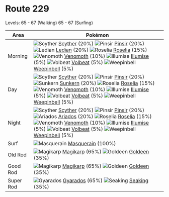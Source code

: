 # Route 229
Levels: 65 - 67 (Walking) 65 - 67 (Surfing)

Area       | Pokémon
---        | ---
Morning    | ![][123]  [Scyther] (20%) ![][127]  [Pinsir] (20%) ![][166]  [Ledian] (20%)  ![][315]  [Roselia] (15%) ![][049]  [Venomoth] (10%) ![][314]  [Illumise] (5%)  ![][313]  [Volbeat] (5%) ![][070]  [Weepinbell] (5%)
Day        | ![][123]  [Scyther] (20%) ![][127]  [Pinsir] (20%) ![][191]  [Sunkern] (20%)  ![][315]  [Roselia] (15%) ![][049]  [Venomoth] (10%) ![][314]  [Illumise] (5%)  ![][313]  [Volbeat] (5%) ![][070]  [Weepinbell] (5%)
Night      | ![][123]  [Scyther] (20%) ![][127]  [Pinsir] (20%) ![][168]  [Ariados] (20%)  ![][315]  [Roselia] (15%) ![][049]  [Venomoth] (10%) ![][314]  [Illumise] (5%)  ![][313]  [Volbeat] (5%) ![][070]  [Weepinbell] (5%)
Surf       | ![][284]  [Masquerain] (100%)
Old Rod    | ![][129]  [Magikarp] (65%) ![][118]  [Goldeen] (35%)
Good Rod   | ![][129]  [Magikarp] (65%) ![][118]  [Goldeen] (35%)
Super Rod  | ![][130]  [Gyarados] (65%) ![][119]  [Seaking] (35%)


[049]: https://raw.githubusercontent.com/PokeAPI/sprites/master/sprites/pokemon/49.png "Venomoth"
[070]: https://raw.githubusercontent.com/PokeAPI/sprites/master/sprites/pokemon/70.png "Weepinbell"
[118]: https://raw.githubusercontent.com/PokeAPI/sprites/master/sprites/pokemon/118.png "Goldeen"
[119]: https://raw.githubusercontent.com/PokeAPI/sprites/master/sprites/pokemon/119.png "Seaking"
[123]: https://raw.githubusercontent.com/PokeAPI/sprites/master/sprites/pokemon/123.png "Scyther"
[127]: https://raw.githubusercontent.com/PokeAPI/sprites/master/sprites/pokemon/127.png "Pinsir"
[129]: https://raw.githubusercontent.com/PokeAPI/sprites/master/sprites/pokemon/129.png "Magikarp"
[130]: https://raw.githubusercontent.com/PokeAPI/sprites/master/sprites/pokemon/130.png "Gyarados"
[166]: https://raw.githubusercontent.com/PokeAPI/sprites/master/sprites/pokemon/166.png "Ledian"
[168]: https://raw.githubusercontent.com/PokeAPI/sprites/master/sprites/pokemon/168.png "Ariados"
[191]: https://raw.githubusercontent.com/PokeAPI/sprites/master/sprites/pokemon/191.png "Sunkern"
[284]: https://raw.githubusercontent.com/PokeAPI/sprites/master/sprites/pokemon/284.png "Masquerain"
[313]: https://raw.githubusercontent.com/PokeAPI/sprites/master/sprites/pokemon/313.png "Volbeat"
[314]: https://raw.githubusercontent.com/PokeAPI/sprites/master/sprites/pokemon/314.png "Illumise"
[315]: https://raw.githubusercontent.com/PokeAPI/sprites/master/sprites/pokemon/315.png "Roselia"
[Venomoth]: pokemon_changes/049/
[Weepinbell]: pokemon_changes/070/
[Goldeen]: pokemon_changes/118/
[Seaking]: pokemon_changes/119/
[Scyther]: pokemon_changes/123/
[Pinsir]: pokemon_changes/127/
[Magikarp]: pokemon_changes/129/
[Gyarados]: pokemon_changes/130/
[Ledian]: pokemon_changes/166/
[Ariados]: pokemon_changes/168/
[Sunkern]: pokemon_changes/191/
[Masquerain]: pokemon_changes/284/
[Volbeat]: pokemon_changes/313/
[Illumise]: pokemon_changes/314/
[Roselia]: pokemon_changes/315/
